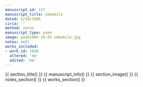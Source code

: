 ```yaml
---
manuscript_id: 117
manuscript_title: immobile
dated: 5/10/1986
circa: ''
method: xerox
manuscript_type: poem
image: poem1986-10-05-immobile.jpg
notes: null
works_included:
- work_id: 1658
  altered: 'no'
  edited: 'no'
---
```


{{ section_title() }}
{{ manuscript_info() }}
{{ section_image() }}
{{ notes_section() }}
{{ works_section() }}

